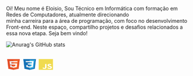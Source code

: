 <p> Oi! Meu nome é Eloisio, Sou Técnico em Informática com formação em Redes de Computadores, atualmente direcionando<br> minha carreira para a área de programação, com foco no desenvolvimento Front-end. Neste espaço, compartilho projetos e desafios relacionados a essa nova etapa. Seja bem vindo!



![Anurag's GitHub stats](https://github-readme-stats.vercel.app/api?username=tecnolana&show_icons=true&theme=radical) 
<div style="display: inline_block"><br>

  <img align="center" alt="tecnolana-HTML" height="30" width="40" src="https://raw.githubusercontent.com/devicons/devicon/master/icons/html5/html5-original.svg">
  <img align="center" alt="tecnolana-CSS" height="30" width="40" src="https://raw.githubusercontent.com/devicons/devicon/master/icons/css3/css3-original.svg">
  <img align="center" alt="tecnolana-Js" height="30" width="40" src="https://raw.githubusercontent.com/devicons/devicon/master/icons/javascript/javascript-plain.svg">

</div>
